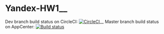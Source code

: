 # Yandex-HW1__
Dev branch build status on CircleCI: [![CircleCI](https://circleci.com/gh/EvGem7/Yandex-HW1/tree/dev.svg?style=svg)](https://circleci.com/gh/EvGem7/Yandex-HW1/tree/dev)__
Master branch build status on AppCenter: [![Build status](https://build.appcenter.ms/v0.1/apps/9f12817b-c366-48a6-b5d1-b931da24b1e0/branches/master/badge)](https://appcenter.ms)
